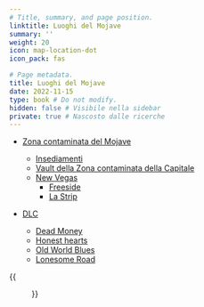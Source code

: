 ```yaml
---
# Title, summary, and page position.
linktitle: Luoghi del Mojave
summary: ''
weight: 20
icon: map-location-dot
icon_pack: fas

# Page metadata.
title: Luoghi del Mojave
date: 2022-11-15
type: book # Do not modify.
hidden: false # Visibile nella sidebar
private: true # Nascosto dalle ricerche
---
```


<div class="fnv">



- [Zona contaminata del Mojave](zona-contaminata-del-mojave) 
    - [Insediamenti](insediamenti-della-zona-contaminata-della-capitale)
    - [Vault della Zona contaminata della Capitale](vault-della-zona-contaminata-della-capitale)
    - [New Vegas](new-vegas)
      - [Freeside](freeside)
      - [La Strip](la-strip) 

- [DLC](dlc)
    - [Dead Money](dlc-dead-money) 
    - [Honest hearts](dlc-honest-hearts) 
    - [Old World Blues](dlc-old-world-blues) 
    - [Lonesome Road](dlc-lonesome-road) 


{{<figure src="fnv/FNV_Mojave">}}

</div>